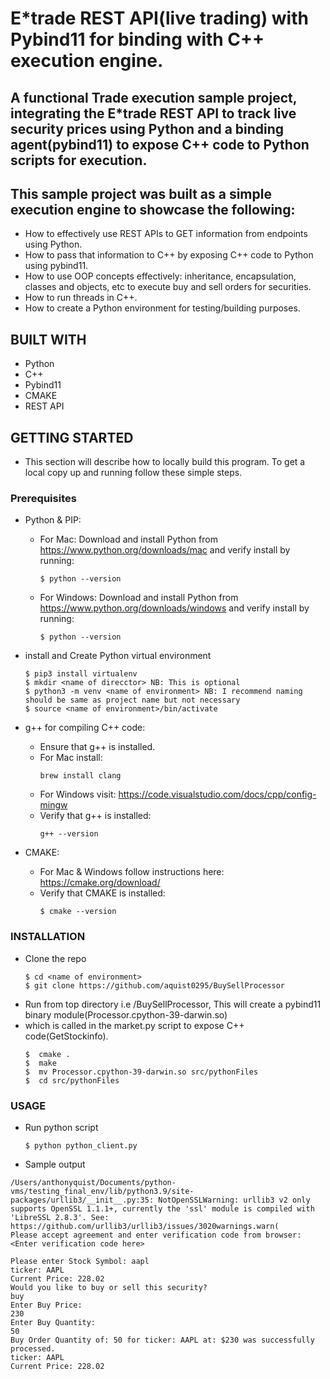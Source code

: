 # E*trade REST API(live trading) with Pybind11 for binding with C++ execution engine.

## A functional Trade execution sample project, integrating the E*trade REST API to track live security prices using Python and a binding agent(pybind11) to expose C++ code to Python scripts for execution.

## This sample project was built as a simple execution engine to showcase the following:
* How to effectively use REST APIs to GET information from endpoints using Python.
* How to pass that information to C++ by exposing C++ code to Python using pybind11.
* How to use OOP concepts effectively: inheritance, encapsulation, classes and objects, etc to execute buy and sell orders for securities.
* How to run threads in C++.
* How to create a Python environment for testing/building purposes.

## BUILT WITH
* Python
* C++
* Pybind11
* CMAKE
* REST API

## GETTING STARTED
* This section will describe how to locally build this program. To get a local copy up and running follow these simple steps.

### Prerequisites
* Python & PIP:
    * For Mac: Download and install Python from https://www.python.org/downloads/mac and verify install by running:
      ```
      $ python --version
      ```              
    * For Windows: Download and install Python from https://www.python.org/downloads/windows and verify install by running:
       ```
      $ python --version
       ```      

* install and Create Python virtual environment
  ```
  $ pip3 install virtualenv
  $ mkdir <name of direcctor> NB: This is optional
  $ python3 -m venv <name of environment> NB: I recommend naming should be same as project name but not necessary 
  $ source <name of environment>/bin/activate
  ```
       
* g++ for compiling C++ code:
    * Ensure that g++ is installed.
    * For Mac install:
      ```
      brew install clang
      ```
    * For Windows visit: https://code.visualstudio.com/docs/cpp/config-mingw
    * Verify that g++ is installed:
      ```
      g++ --version
      ```

* CMAKE:
    * For Mac & Windows follow instructions here: https://cmake.org/download/
    * Verify that CMAKE is installed:
      ```
      $ cmake --version
      ```      

### INSTALLATION
* Clone the repo
  ```
  $ cd <name of environment>
  $ git clone https://github.com/aquist0295/BuySellProcessor
  ```
* Run from top directory i.e /BuySellProcessor, This will create a pybind11 binary module(Processor.cpython-39-darwin.so)
* which is called in the market.py script to expose C++ code(GetStockinfo).
  ```
  $  cmake .
  $  make
  $  mv Processor.cpython-39-darwin.so src/pythonFiles
  $  cd src/pythonFiles
  ```
### USAGE
  * Run python script
    ```
    $ python python_client.py
    ```
  * Sample output
 ```
 /Users/anthonyquist/Documents/python-vms/testing_final_env/lib/python3.9/site-packages/urllib3/__init__.py:35: NotOpenSSLWarning: urllib3 v2 only supports OpenSSL 1.1.1+, currently the 'ssl' module is compiled with 'LibreSSL 2.8.3'. See: https://github.com/urllib3/urllib3/issues/3020warnings.warn(
Please accept agreement and enter verification code from browser: <Enter verification code here>

Please enter Stock Symbol: aapl
ticker: AAPL
Current Price: 228.02
Would you like to buy or sell this security?
buy
Enter Buy Price:
230
Enter Buy Quantity:
50
Buy Order Quantity of: 50 for ticker: AAPL at: $230 was successfully processed.
ticker: AAPL
Current Price: 228.02

```   
  

